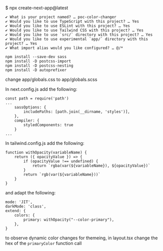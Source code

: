 $ npx create-next-app@latest

```
✔ What is your project named? … poc-color-changer
✔ Would you like to use TypeScript with this project? … Yes
✔ Would you like to use ESLint with this project? … Yes
✔ Would you like to use Tailwind CSS with this project? … Yes
✔ Would you like to use `src/` directory with this project? … Yes
✔ Would you like to use experimental `app/` directory with this project? … Yes
✔ What import alias would you like configured? … @/*
```
```
npm install --save-dev sass
npm install -D postcss-import
npm install -D postcss-nesting
npm install -D autoprefixer
```

change app/globals.css to app/globals.scss

In next.config.js add the following:

```
const path = require('path')
...
    sassOptions: {
        includePaths: [path.join(__dirname, 'styles')],
    },
    compiler: {
        styledComponents: true
    }
...
```

In tailwind.config.js add the following:

```
function withOpacity(variableName) {
    return ({ opacityValue }) => {
        if (opacityValue !== undefined) {
            return `rgba(var(${variableName}), ${opacityValue})`
        }
        return `rgb(var(${variableName}))`
    }
}
```

and adapt the following:

```
mode: 'JIT',
darkMode: 'class',
extend: {
    colors: {
        primary: withOpacity("--color-primary"),
    },
}
```

to observe dynamic color changes for themeing, in layout.tsx change the hex of the `primaryColor` function call